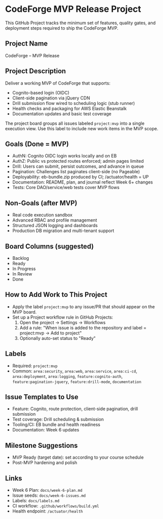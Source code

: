 # CodeForge MVP Release Project

This GitHub Project tracks the minimum set of features, quality gates, and deployment steps required to ship the CodeForge MVP.

## Project Name
CodeForge – MVP Release

## Project Description
Deliver a working MVP of CodeForge that supports:
- Cognito-based login (OIDC)
- Client-side pagination via jQuery CDN
- Drill submission flow wired to scheduling logic (stub runner)
- Health checks and packaging for AWS Elastic Beanstalk
- Documentation updates and basic test coverage

The project board groups all issues labeled `project:mvp` into a single execution view. Use this label to include new work items in the MVP scope.

## Goals (Done = MVP)
- AuthN: Cognito OIDC login works locally and on EB
- AuthZ: Public vs protected routes enforced; admin pages limited
- Drill: Users can submit, persist outcomes, and advance in queue
- Pagination: Challenges list paginates client-side (no Pageable)
- Deployability: eb-bundle.zip produced by CI; /actuator/health = UP
- Documentation: README, plan, and journal reflect Week 6+ changes
- Tests: Core DAO/service/web tests cover MVP flows

## Non-Goals (after MVP)
- Real code execution sandbox
- Advanced RBAC and profile management
- Structured JSON logging and dashboards
- Production DB migration and multi-tenant support

## Board Columns (suggested)
- Backlog
- Ready
- In Progress
- In Review
- Done

## How to Add Work to This Project
- Apply the label `project:mvp` to any issue/PR that should appear on the MVP board.
- Set up a Project workflow rule in GitHub Projects:
  1. Open the project → Settings → Workflows
  2. Add a rule: "When issue is added to the repository and label = project:mvp → Add to project"
  3. Optionally auto-set status to "Ready"

## Labels
- Required: `project:mvp`
- Common: `area:security`, `area:web`, `area:service`, `area:ci-cd`, `area:deployment`, `area:logging`, `feature:cognito-auth`, `feature:pagination-jquery`, `feature:drill-mode`, `documentation`

## Issue Templates to Use
- Feature: Cognito, route protection, client-side pagination, drill submission
- Test coverage: Drill scheduling & submission
- Tooling/CI: EB bundle and health readiness
- Documentation: Week 6 updates

## Milestone Suggestions
- MVP Ready (target date): set according to your course schedule
- Post-MVP hardening and polish

## Links
- Week 6 Plan: `docs/week-6-plan.md`
- Issue seeds: `docs/week-6-issues.md`
- Labels: `docs/labels.md`
- CI workflow: `.github/workflows/build.yml`
- Health endpoint: `/actuator/health`

